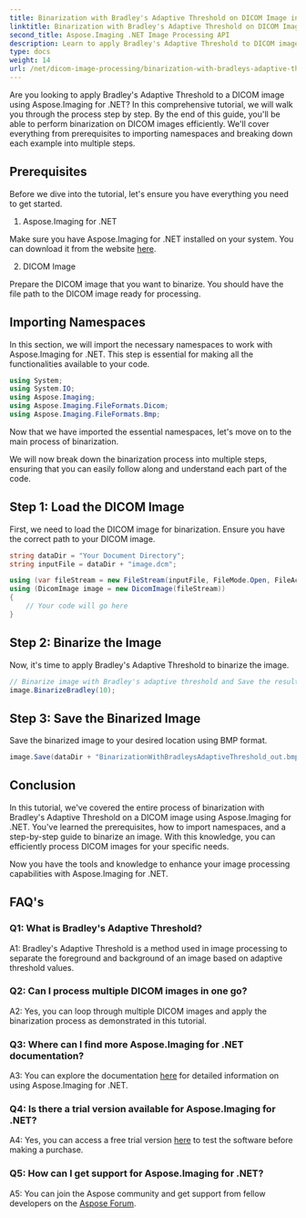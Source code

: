 ```yaml
---
title: Binarization with Bradley's Adaptive Threshold on DICOM Image in Aspose.Imaging for .NET
linktitle: Binarization with Bradley's Adaptive Threshold on DICOM Image in Aspose.Imaging for .NET
second_title: Aspose.Imaging .NET Image Processing API
description: Learn to apply Bradley's Adaptive Threshold to DICOM images using Aspose.Imaging for .NET. Binarization made easy with step-by-step guide.
type: docs
weight: 14
url: /net/dicom-image-processing/binarization-with-bradleys-adaptive-threshold-on-dicom-image/
---
```

Are you looking to apply Bradley's Adaptive Threshold to a DICOM image using Aspose.Imaging for .NET? In this comprehensive tutorial, we will walk you through the process step by step. By the end of this guide, you'll be able to perform binarization on DICOM images efficiently. We'll cover everything from prerequisites to importing namespaces and breaking down each example into multiple steps.

## Prerequisites

Before we dive into the tutorial, let's ensure you have everything you need to get started.

1. Aspose.Imaging for .NET

Make sure you have Aspose.Imaging for .NET installed on your system. You can download it from the website [here](https://releases.aspose.com/imaging/net/).

2. DICOM Image

Prepare the DICOM image that you want to binarize. You should have the file path to the DICOM image ready for processing.

## Importing Namespaces

In this section, we will import the necessary namespaces to work with Aspose.Imaging for .NET. This step is essential for making all the functionalities available to your code.


```csharp
using System;
using System.IO;
using Aspose.Imaging;
using Aspose.Imaging.FileFormats.Dicom;
using Aspose.Imaging.FileFormats.Bmp;
```

Now that we have imported the essential namespaces, let's move on to the main process of binarization.

We will now break down the binarization process into multiple steps, ensuring that you can easily follow along and understand each part of the code.

## Step 1: Load the DICOM Image

First, we need to load the DICOM image for binarization. Ensure you have the correct path to your DICOM image.

```csharp
string dataDir = "Your Document Directory";
string inputFile = dataDir + "image.dcm";

using (var fileStream = new FileStream(inputFile, FileMode.Open, FileAccess.Read))
using (DicomImage image = new DicomImage(fileStream))
{
    // Your code will go here
}
```

## Step 2: Binarize the Image

Now, it's time to apply Bradley's Adaptive Threshold to binarize the image.

```csharp
// Binarize image with Bradley's adaptive threshold and Save the resultant image.
image.BinarizeBradley(10);
```

## Step 3: Save the Binarized Image

Save the binarized image to your desired location using BMP format.

```csharp
image.Save(dataDir + "BinarizationWithBradleysAdaptiveThreshold_out.bmp", new BmpOptions());
```

## Conclusion

In this tutorial, we've covered the entire process of binarization with Bradley's Adaptive Threshold on a DICOM image using Aspose.Imaging for .NET. You've learned the prerequisites, how to import namespaces, and a step-by-step guide to binarize an image. With this knowledge, you can efficiently process DICOM images for your specific needs.

Now you have the tools and knowledge to enhance your image processing capabilities with Aspose.Imaging for .NET.

## FAQ's

### Q1: What is Bradley's Adaptive Threshold?

A1: Bradley's Adaptive Threshold is a method used in image processing to separate the foreground and background of an image based on adaptive threshold values.

### Q2: Can I process multiple DICOM images in one go?

A2: Yes, you can loop through multiple DICOM images and apply the binarization process as demonstrated in this tutorial.

### Q3: Where can I find more Aspose.Imaging for .NET documentation?

A3: You can explore the documentation [here](https://reference.aspose.com/imaging/net/) for detailed information on using Aspose.Imaging for .NET.

### Q4: Is there a trial version available for Aspose.Imaging for .NET?

A4: Yes, you can access a free trial version [here](https://releases.aspose.com/) to test the software before making a purchase.

### Q5: How can I get support for Aspose.Imaging for .NET?

A5: You can join the Aspose community and get support from fellow developers on the [Aspose Forum](https://forum.aspose.com/).
